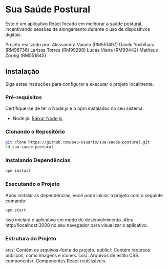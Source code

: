 # Sua Saúde Postural

Este é um aplicativo React focado em melhorar a saúde postural, incentivando sessões de alongamento durante o uso de dispositivos digitais.

Projeto realizado por:
Alessandra Vaiano (RM551497)
Danilo Yoshihara (RM98736)
Larissa Torres (RM99298)
Lucas Viana (RM99442)
Matheus Zornig (RM551845)

## Instalação

Siga estas instruções para configurar e executar o projeto localmente.

### Pré-requisitos

Certifique-se de ter o Node.js e o npm instalados no seu sistema.

- Node.js: [Baixar Node.js](https://nodejs.org/)

### Clonando o Repositório

```bash
git clone https://github.com/seu-usuario/sua-saude-postural.git
cd sua-saude-postural
```

### Instalando Dependências

```bash
npm install
```

### Executando o Projeto
Após instalar as dependências, você pode iniciar o projeto com o seguinte comando:

```bash
npm start
```

Isso iniciará o aplicativo em modo de desenvolvimento. Abra http://localhost:3000 no seu navegador para visualizar o aplicativo.

### Estrutura do Projeto

src/: Contém os arquivos-fonte do projeto.
public/: Contém recursos públicos, como imagens e ícones.
css/: Arquivos de estilo CSS.
components/: Componentes React reutilizáveis.
